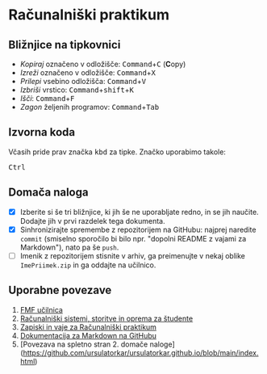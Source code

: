 <!-- glavni naslov -->
# Računalniški praktikum
<!-- To je komentar, ki bo na prikazanem Markdown-u skrit. 
     V tem besedilu so v komentarjih napisana navodila za reševanje. -->

<!-- 2. nivojski razdelek -->
## Bližnjice na tipkovnici

- _Kopiraj_ označeno v odložišče:  <kbd>Command</kbd>+<kbd>C</kbd> (**C**opy)
- _Izreži_ označeno v odložišče: <kbd>Command</kbd>+<kbd>X</kbd>
- _Prilepi_ vsebino odložišča: <kbd>Command</kbd>+<kbd>V</kbd>
- _Izbriši_ vrstico: <kbd>Command</kbd>+<kbd>s</bd>hift</kbd>+<kbd>K
- _Išči_: <kbd>Command</kbd>+<kbd>F</kbd>
- _Zagon_ željenih programov: <kbd>Command</kbd>+<kbd>Tab</kbd>

<!-- 2. nivojski razdelek -->
## Izvorna koda

Včasih pride prav značka <kbd>kbd</kbd> za tipke. Značko uporabimo takole:

<!-- začetek bloka z izvorno kodo -->
<kbd>Ctrl</kbd>
<!-- konec bloka z izvorno kodo -->

<!-- 2. nivojski razdelek -->
## Domača naloga

<!-- Spodnji seznam bo pripravil seznam nalog. Na GitHubu bodo lepo vidna potrditvena polja, 
     VSCode pa bo prikazal samo oglate oklepaje. Ko nalogo opravite, si to lahko zabeležite tako,
     da spremenite [ ] v [x]. -->
- [x] Izberite si še tri bližnjice, ki jih še ne uporabljate redno, in se jih naučite. 
      Dodajte jih v prvi razdelek tega dokumenta.
- [x] Sinhronizirajte spremembe z repozitorijem na GitHubu: najprej naredite `commit` (smiselno sporočilo bi bilo npr. "dopolni README z vajami za Markdown"), nato pa še `push`.
- [ ] Imenik z repozitorijem stisnite v arhiv, ga preimenujte v nekaj oblike `ImePriimek.zip` in ga oddajte na učilnico.

<!-- 2. nivojski razdelek -->
 ## Uporabne povezave

1. [ FMF učilnica ](https://ucilnica.fmf.uni-lj.si/) 
2. [ Računalniški sistemi, storitve in oprema za študente ](https://ucilnica.fmf.uni-lj.si/mod/page/view.php?id=51619)
3. [ Zapiski in vaje za Računalniški praktikum ](http://katjabercic.github.io/racunalniski-praktikum)
4. [ Dokumentacija za Markdown na GitHubu ](https://docs.github.com/en/get-started/writing-on-github/getting-started-with-writing-and-formatting-on-github/basic-writing-and-formatting-syntax)
5. [Povezava na spletno stran 2. domače naloge] (https://github.com/ursulatorkar/ursulatorkar.github.io/blob/main/index.html)